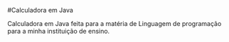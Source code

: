 #Calculadora em Java 

Calculadora em Java feita para a matéria de Linguagem de programação para a minha instituição de ensino.
